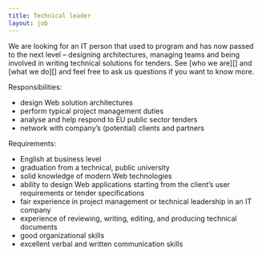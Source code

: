 ```yaml
---
title: Technical leader
layout: job
---
```


We are looking for an IT person that used to program and has now passed
to the next level – designing architectures, managing teams and being
involved in writing technical solutions for tenders. See [who we are][]
and [what we do][] and feel free to ask us questions if you want to know
more.

[who_we_are]: http://www.eaudeweb.ro/#work-with-us
[what_we_do]: http://www.eaudeweb.ro/#we-work-for

Responsibilities:

 - design Web solution architectures
 - perform typical project management duties  
 - analyse and help respond to EU public sector tenders
 - network with company’s (potential) clients and partners


Requirements:

 - English at business level
 - graduation from a technical, public university
 - solid knowledge of modern Web technologies
 - ability to design Web applications starting from the client’s user
   requirements or tender specifications
 - fair experience in project management or technical leadership in an
   IT company
 - experience of reviewing, writing, editing, and producing technical
   documents
 - good organizational skills
 - excellent verbal and written communication skills
